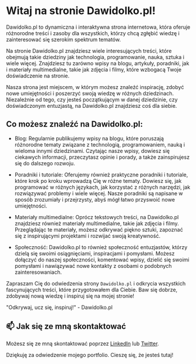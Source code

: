 # Witaj na stronie Dawidolko.pl!

Dawidolko.pl to dynamiczna i interaktywna strona internetowa, która oferuje różnorodne treści i zasoby dla wszystkich, którzy chcą zgłębić wiedzę i zainteresować się szerokim spektrum tematów.

Na stronie Dawidolko.pl znajdziesz wiele interesujących treści, które obejmują takie dziedziny jak technologia, programowanie, nauka, sztuka i wiele więcej. Znajdziesz tu zarówno wpisy na blogu, artykuły, poradniki, jak i materiały multimedialne, takie jak zdjęcia i filmy, które wzbogacą Twoje doświadczenie na stronie.

Nasza strona jest miejscem, w którym możesz znaleźć inspirację, zdobyć nowe umiejętności i poszerzyć swoją wiedzę w różnych dziedzinach. Niezależnie od tego, czy jesteś początkującym w danej dziedzinie, czy doświadczonym entuzjastą, na Dawidolko.pl znajdziesz coś dla siebie.

## Co możesz znaleźć na Dawidolko.pl:

- Blog: Regularnie publikujemy wpisy na blogu, które poruszają różnorodne tematy związane z technologią, programowaniem, nauką i wieloma innymi dziedzinami. Czytając nasze wpisy, dowiesz się ciekawych informacji, przeczytasz opinie i porady, a także zainspirujesz się do dalszego rozwoju.

- Poradniki i tutoriale: Oferujemy również praktyczne poradniki i tutoriale, które krok po kroku wprowadzą Cię w różne tematy. Dowiesz się, jak programować w różnych językach, jak korzystać z różnych narzędzi, jak rozwiązywać problemy i wiele więcej. Nasze poradniki są napisane w sposób zrozumiały i przejrzysty, abyś mógł łatwo przyswoić nowe umiejętności.

- Materiały multimedialne: Oprócz tekstowych treści, na Dawidolko.pl znajdziesz również materiały multimedialne, takie jak zdjęcia i filmy. Przeglądając te materiały, możesz odkrywać piękno sztuki, zapoznać się z inspirującymi projektami i rozwijać swoją kreatywność.

- Społeczność: Dawidolko.pl to również społeczność entuzjastów, którzy dzielą się swoimi osiągnięciami, inspiracjami i pomysłami. Możesz dołączyć do naszej społeczności, komentować wpisy, dzielić się swoimi pomysłami i nawiązywać nowe kontakty z osobami o podobnych zainteresowaniach.

Zapraszam Cię do odwiedzenia strony `Dawidolko.pl` i odkrycia wszystkich fascynujących treści, które przygotowałem dla Ciebie. Baw się dobrze, zdobywaj nową wiedzę i inspiruj się na mojej stronie!

"Odkrywaj, ucz się, inspiruj!" - Dawidolko.pl

## 📫 Jak się ze mną skontaktować

Możesz się ze mną skontaktować poprzez [LinkedIn](https://www.linkedin.com/in/dawidolko) lub [Twitter](https://twitter.com/dawidolko).

Dziękuję za odwiedzenie mojego portfolio. Cieszę się, że jesteś tutaj!
